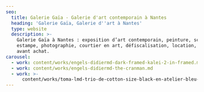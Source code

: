 ```yaml
---
seo:
  title: Galerie Gaïa - Galerie d'art contemporain à Nantes
  heading: 'Galerie Gaïa, Galerie d''art à Nantes'
  type: website
  description: >-
    Galerie Gaïa à Nantes : exposition d’art contemporain, peinture, sculpture,
    estampe, photographie, courtier en art, défiscalisation, location, prêt
    avant achat.
carousel:
  - work: content/works/engels-didiermd-dark-framed-kalei-2-in-framed.md
  - work: content/works/engels-didiermd-the-cranman.md
  - work: >-
      content/works/toma-lmd-trio-de-cotton-size-black-en-atelier-bleu-noir-orange.md
---
```



